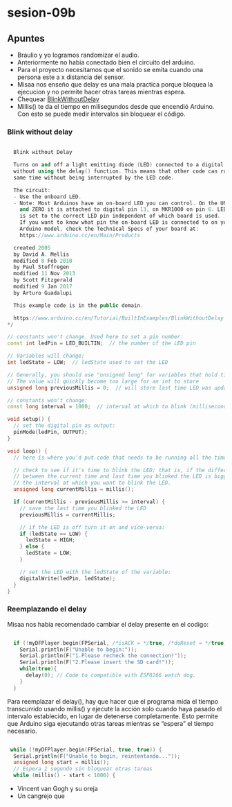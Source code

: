 # sesion-09b

## Apuntes 

- Braulio y yo logramos randomizar el audio.
- Anteriormente no habia conectado bien el circuito del arduino.
- Para el proyecto necesitamos que el sonido se emita cuando una persona este a x distancia del sensor.
- Misaa nos enseño que delay es una mala practica porque bloquea la ejecucion y no permite hacer otras tareas mientras espera.
- Chequear [BlinkWithoutDelay](https://docs.arduino.cc/built-in-examples/digital/BlinkWithoutDelay)
- Millis() te da el tiempo en milisegundos desde que encendió Arduino. Con esto se puede medir intervalos sin bloquear el código.

### Blink without delay

```cpp

  Blink without Delay

  Turns on and off a light emitting diode (LED) connected to a digital pin,
  without using the delay() function. This means that other code can run at the
  same time without being interrupted by the LED code.

  The circuit:
  - Use the onboard LED.
  - Note: Most Arduinos have an on-board LED you can control. On the UNO, MEGA
    and ZERO it is attached to digital pin 13, on MKR1000 on pin 6. LED_BUILTIN
    is set to the correct LED pin independent of which board is used.
    If you want to know what pin the on-board LED is connected to on your
    Arduino model, check the Technical Specs of your board at:
    https://www.arduino.cc/en/Main/Products

  created 2005
  by David A. Mellis
  modified 8 Feb 2010
  by Paul Stoffregen
  modified 11 Nov 2013
  by Scott Fitzgerald
  modified 9 Jan 2017
  by Arturo Guadalupi

  This example code is in the public domain.

  https://www.arduino.cc/en/Tutorial/BuiltInExamples/BlinkWithoutDelay
*/

// constants won't change. Used here to set a pin number:
const int ledPin = LED_BUILTIN;  // the number of the LED pin

// Variables will change:
int ledState = LOW;  // ledState used to set the LED

// Generally, you should use "unsigned long" for variables that hold time
// The value will quickly become too large for an int to store
unsigned long previousMillis = 0;  // will store last time LED was updated

// constants won't change:
const long interval = 1000;  // interval at which to blink (milliseconds)

void setup() {
  // set the digital pin as output:
  pinMode(ledPin, OUTPUT);
}

void loop() {
  // here is where you'd put code that needs to be running all the time.

  // check to see if it's time to blink the LED; that is, if the difference
  // between the current time and last time you blinked the LED is bigger than
  // the interval at which you want to blink the LED.
  unsigned long currentMillis = millis();

  if (currentMillis - previousMillis >= interval) {
    // save the last time you blinked the LED
    previousMillis = currentMillis;

    // if the LED is off turn it on and vice-versa:
    if (ledState == LOW) {
      ledState = HIGH;
    } else {
      ledState = LOW;
    }

    // set the LED with the ledState of the variable:
    digitalWrite(ledPin, ledState);
  }
}

```

### Reemplazando el delay

Misaa nos habia recomendado cambiar el delay presente en el codigo: 

```CPP

  if (!myDFPlayer.begin(FPSerial, /*isACK = */true, /*doReset = */true)) {  //Use serial to communicate with mp3.
    Serial.println(F("Unable to begin:"));
    Serial.println(F("1.Please recheck the connection!"));
    Serial.println(F("2.Please insert the SD card!"));
    while(true){
      delay(0); // Code to compatible with ESP8266 watch dog.
    }
  }
```
Para reemplazar el delay(), hay que hacer que el programa mida el tiempo transcurrido usando millis() y ejecute la acción solo cuando haya pasado el intervalo establecido, en lugar de detenerse completamente. Esto permite que Arduino siga ejecutando otras tareas mientras se “espera” el tiempo necesario.

```CPP

 while (!myDFPlayer.begin(FPSerial, true, true)) {
  Serial.println(F("Unable to begin, reintentando..."));
  unsigned long start = millis();
  // Espera 1 segundo sin bloquear otras tareas
  while (millis() - start < 1000) {
```

- Vincent van Gogh y su oreja
- Un cangrejo que 

